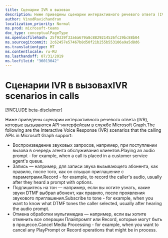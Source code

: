 ```yaml
---
title: Сценарии IVR в вызовах
description: Ниже приведены сценарии интерактивного речевого ответа (IVR), которые вызываются API-интерфейсам в службе Microsoft Graph.
author: VinodRavichandran
localization_priority: Normal
ms.prod: microsoft-teams
doc_type: conceptualPageType
ms.openlocfilehash: 25f9339f33a6a679a8c8829214526fc29bc88b04
ms.sourcegitcommit: 2c62457e57467b8d50f21b255b553106a9a5d8d6
ms.translationtype: MT
ms.contentlocale: ru-RU
ms.lasthandoff: 07/31/2019
ms.locfileid: "36013042"
---
```

# <a name="ivr-scenarios-in-calls"></a><span data-ttu-id="2b918-103">Сценарии IVR в вызовах</span><span class="sxs-lookup"><span data-stu-id="2b918-103">IVR scenarios in calls</span></span>

[!INCLUDE [beta-disclaimer](../../includes/beta-disclaimer.md)]

<span data-ttu-id="2b918-104">Ниже приведены сценарии интерактивного речевого ответа (IVR), которые вызываются API-интерфейсам в службе Microsoft Graph.</span><span class="sxs-lookup"><span data-stu-id="2b918-104">The following are the Interactive Voice Response (IVR) scenarios that the calling APIs in Microsoft Graph support:</span></span>

- <span data-ttu-id="2b918-105">Воспроизведение звуковых запросов, например, при поступлении вызова в очередь агента обслуживания клиентов.</span><span class="sxs-lookup"><span data-stu-id="2b918-105">Playing an audio prompt - for example, when a call is placed in a customer service agent's queue.</span></span>
- <span data-ttu-id="2b918-106">Запись — например, для записи звука вызывающего абонента, как правило, после того, как он слышал приглашение с параметрами.</span><span class="sxs-lookup"><span data-stu-id="2b918-106">Record - for example, to record the caller's audio, usually after they heard a prompt with options.</span></span>
- <span data-ttu-id="2b918-107">Подпишитесь на тон — например, если вы хотите узнать, какие звуки DTMF выбрал абонент, как правило, после проявления звукового приглашения.</span><span class="sxs-lookup"><span data-stu-id="2b918-107">Subscribe to tone - for example, when you want to know what DTMF tones the caller selected, usually after hearing the audio prompt.</span></span>
- <span data-ttu-id="2b918-108">Отмена обработки мультимедиа — например, если вы хотите отменить все операции Плайпромпт или Record, которые могут быть в процессе.</span><span class="sxs-lookup"><span data-stu-id="2b918-108">Cancel Media Processing - for example, when you want to cancel any PlayPrompt or Record operations that might be in process.</span></span>

